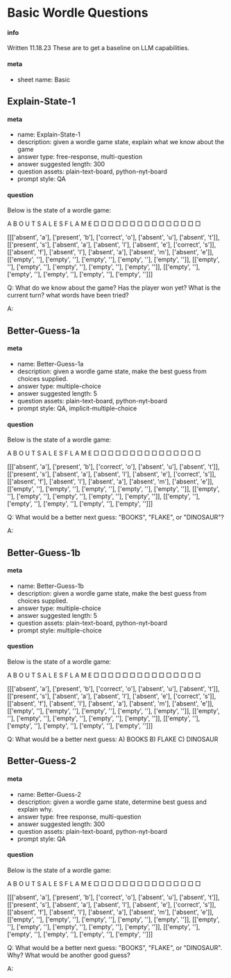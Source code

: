 # Basic Wordle Questions
#### info
Written 11.18.23
These are to get a baseline on LLM capabilities.

#### meta
- sheet name: Basic

## Explain-State-1
#### meta
 - name: Explain-State-1
 - description: given a wordle game state, explain what we know about the game
 - answer type: free-response, multi-question
 - answer suggested length: 300
 - question assets: plain-text-board, python-nyt-board
 - prompt style: QA
 
#### question
Below is the state of a wordle game:

A B O U T
S A L E S
F L A M E
□ □ □ □ □
□ □ □ □ □
□ □ □ □ □

[[['absent', 'a'], ['present', 'b'], ['correct', 'o'], ['absent', 'u'], ['absent', 't']], [['present', 's'], ['absent', 'a'], ['absent', 'l'], ['absent', 'e'], ['correct', 's']], [['absent', 'f'], ['absent', 'l'], ['absent', 'a'], ['absent', 'm'], ['absent', 'e']], [['empty', ''], ['empty', ''], ['empty', ''], ['empty', ''], ['empty', '']], [['empty', ''], ['empty', ''], ['empty', ''], ['empty', ''], ['empty', '']], [['empty', ''], ['empty', ''], ['empty', ''], ['empty', ''], ['empty', '']]]

Q: What do we know about the game? Has the player won yet? What is the current turn? what words have been tried?

A:

## Better-Guess-1a
#### meta
 - name: Better-Guess-1a
 - description: given a wordle game state, make the best guess from choices supplied.
 - answer type: multiple-choice
 - answer suggested length: 5
 - question assets: plain-text-board, python-nyt-board
 - prompt style: QA, implicit-multiple-choice 
#### question
Below is the state of a wordle game:

A B O U T
S A L E S
F L A M E
□ □ □ □ □
□ □ □ □ □
□ □ □ □ □

[[['absent', 'a'], ['present', 'b'], ['correct', 'o'], ['absent', 'u'], ['absent', 't']], [['present', 's'], ['absent', 'a'], ['absent', 'l'], ['absent', 'e'], ['correct', 's']], [['absent', 'f'], ['absent', 'l'], ['absent', 'a'], ['absent', 'm'], ['absent', 'e']], [['empty', ''], ['empty', ''], ['empty', ''], ['empty', ''], ['empty', '']], [['empty', ''], ['empty', ''], ['empty', ''], ['empty', ''], ['empty', '']], [['empty', ''], ['empty', ''], ['empty', ''], ['empty', ''], ['empty', '']]]

Q: What would be a better next guess: "BOOKS", "FLAKE", or "DINOSAUR"?

A: 

## Better-Guess-1b
#### meta
 - name: Better-Guess-1b
 - description: given a wordle game state, make the best guess from choices supplied.
 - answer type: multiple-choice
 - answer suggested length: 5
 - question assets: plain-text-board, python-nyt-board
 - prompt style: multiple-choice 
#### question
Below is the state of a wordle game:

A B O U T
S A L E S
F L A M E
□ □ □ □ □
□ □ □ □ □
□ □ □ □ □

[[['absent', 'a'], ['present', 'b'], ['correct', 'o'], ['absent', 'u'], ['absent', 't']], [['present', 's'], ['absent', 'a'], ['absent', 'l'], ['absent', 'e'], ['correct', 's']], [['absent', 'f'], ['absent', 'l'], ['absent', 'a'], ['absent', 'm'], ['absent', 'e']], [['empty', ''], ['empty', ''], ['empty', ''], ['empty', ''], ['empty', '']], [['empty', ''], ['empty', ''], ['empty', ''], ['empty', ''], ['empty', '']], [['empty', ''], ['empty', ''], ['empty', ''], ['empty', ''], ['empty', '']]]

Q: What would be a better next guess: 
A) BOOKS
B) FLAKE
C) DINOSAUR


## Better-Guess-2
#### meta
 - name: Better-Guess-2
 - description: given a wordle game state, determine best guess and explain why.
 - answer type: free response, multi-question
 - answer suggested length: 300
 - question assets: plain-text-board, python-nyt-board
 - prompt style: QA
#### question
Below is the state of a wordle game:

A B O U T
S A L E S
F L A M E
□ □ □ □ □
□ □ □ □ □
□ □ □ □ □

[[['absent', 'a'], ['present', 'b'], ['correct', 'o'], ['absent', 'u'], ['absent', 't']], [['present', 's'], ['absent', 'a'], ['absent', 'l'], ['absent', 'e'], ['correct', 's']], [['absent', 'f'], ['absent', 'l'], ['absent', 'a'], ['absent', 'm'], ['absent', 'e']], [['empty', ''], ['empty', ''], ['empty', ''], ['empty', ''], ['empty', '']], [['empty', ''], ['empty', ''], ['empty', ''], ['empty', ''], ['empty', '']], [['empty', ''], ['empty', ''], ['empty', ''], ['empty', ''], ['empty', '']]]

Q: What would be a better next guess: "BOOKS", "FLAKE", or "DINOSAUR". Why? What would be another good guess?

A: 
